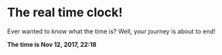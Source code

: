 # The real time clock!

Ever wanted to know what the time is? Well, your journey is about to end!

**The time is Nov 12, 2017, 22:18**
